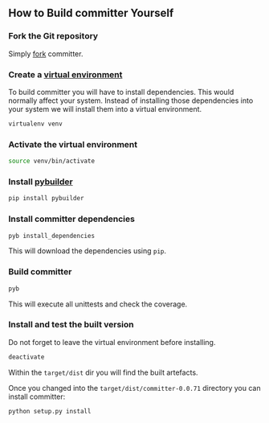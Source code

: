 ## How to Build committer Yourself

### Fork the Git repository

Simply [fork](https://github.com/aelgru/committer/fork_select) committer.

### Create a [virtual environment](http://www.virtualenv.org/)

To build committer you will have to install dependencies.
This would normally affect your system.
Instead of installing those dependencies into your system we will install them into a virtual environment.

```bash
virtualenv venv
```

### Activate the virtual environment

```bash
source venv/bin/activate
```

### Install [pybuilder](http://pybuilder.github.com/)

```bash
pip install pybuilder
```

### Install committer dependencies

```bash
pyb install_dependencies
```

This will download the dependencies using `pip`.

### Build committer

```bash
pyb
```

This will execute all unittests and check the coverage.

### Install and test the built version

Do not forget to leave the virtual environment before installing.

```bash
deactivate
```

Within the `target/dist` dir you will find the built artefacts.

Once you changed into the `target/dist/committer-0.0.71` directory you can install committer:

```bash
python setup.py install
```

